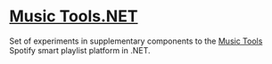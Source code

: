 [Music Tools.NET](https://music.sarsoo.xyz)
==================

Set of experiments in supplementary components to the [Music Tools](https://github.com/Sarsoo/Music-Tools) Spotify smart playlist platform in .NET.